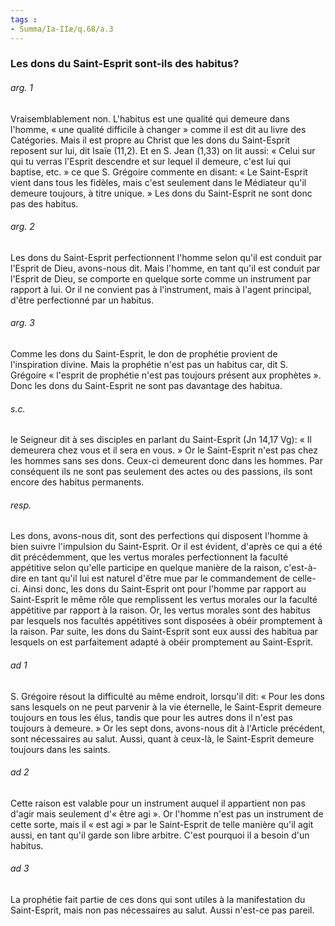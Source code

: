 ```yaml
---
tags : 
- Summa/Ia-IIæ/q.68/a.3
---
```


### Les dons du Saint-Esprit sont-ils des habitus?

###### arg. 1
Vraisemblablement non. L'habitus est une qualité qui demeure dans l'homme, « une qualité difficile à changer » comme il est dit au livre des Catégories. Mais il est propre au Christ que les dons du Saint-Esprit reposent sur lui, dit Isaïe (11,2). Et en S. Jean (1,33) on lit aussi: « Celui sur qui tu verras l'Esprit descendre et sur lequel il demeure, c'est lui qui baptise, etc. » ce que S. Grégoire commente en disant: « Le Saint-Esprit vient dans tous les fidèles, mais c'est seulement dans le Médiateur qu'il demeure toujours, à titre unique. » Les dons du Saint-Esprit ne sont donc pas des habitus. 

###### arg. 2
Les dons du Saint-Esprit perfectionnent l'homme selon qu'il est conduit par l'Esprit de Dieu, avons-nous dit. Mais l'homme, en tant qu'il est conduit par l'Esprit de Dieu, se comporte en quelque sorte comme un instrument par rapport à lui. Or il ne convient pas à l'instrument, mais à l'agent principal, d'être perfectionné par un habitus. 

###### arg. 3
Comme les dons du Saint-Esprit, le don de prophétie provient de l'inspiration divine. Mais la prophétie n'est pas un habitus car, dit S. Grégoire « l'esprit de prophétie n'est pas toujours présent aux prophètes ». Donc les dons du Saint-Esprit ne sont pas davantage des habitua. 

###### s.c.
le Seigneur dit à ses disciples en parlant du Saint-Esprit (Jn 14,17 Vg): « Il demeurera chez vous et il sera en vous. » Or le Saint-Esprit n'est pas chez les hommes sans ses dons. Ceux-ci demeurent donc dans les hommes. Par conséquent ils ne sont pas seulement des actes ou des passions, ils sont encore des habitus permanents. 

###### resp.
Les dons, avons-nous dit, sont des perfections qui disposent l'homme à bien suivre l'impulsion du Saint-Esprit. Or il est évident, d'après ce qui a été dit précédemment, que les vertus morales perfectionnent la faculté appétitive selon qu'elle participe en quelque manière de la raison, c'est-à-dire en tant qu'il lui est naturel d'être mue par le commandement de celle-ci. Ainsi donc, les dons du Saint-Esprit ont pour l'homme par rapport au Saint-Esprit le même rôle que remplissent les vertus morales our la faculté appétitive par rapport à la raison. Or, les vertus morales sont des habitus par lesquels nos facultés appétitives sont disposées à obéir promptement à la raison. Par suite, les dons du Saint-Esprit sont eux aussi des habitua par lesquels on est parfaitement adapté à obéir promptement au Saint-Esprit. 

###### ad 1
S. Grégoire résout la difficulté au même endroit, lorsqu'il dit: « Pour les dons sans lesquels on ne peut parvenir à la vie éternelle, le Saint-Esprit demeure toujours en tous les élus, tandis que pour les autres dons il n'est pas toujours à demeure. » Or les sept dons, avons-nous dit à l'Article précédent, sont nécessaires au salut. Aussi, quant à ceux-là, le Saint-Esprit demeure toujours dans les saints. 

###### ad 2
Cette raison est valable pour un instrument auquel il appartient non pas d'agir mais seulement d'« être agi ». Or l'homme n'est pas un instrument de cette sorte, mais il « est agi » par le Saint-Esprit de telle manière qu'il agit aussi, en tant qu'il garde son libre arbitre. C'est pourquoi il a besoin d'un habitus. 

###### ad 3
La prophétie fait partie de ces dons qui sont utiles à la manifestation du Saint-Esprit, mais non pas nécessaires au salut. Aussi n'est-ce pas pareil. 

